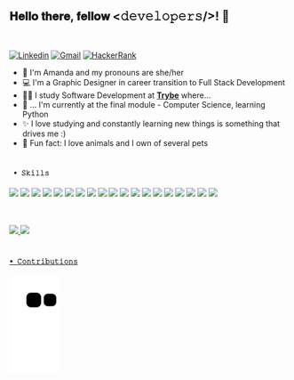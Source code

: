 <div align="left">
<h2> 𝐇𝐞𝐥𝐥𝐨 𝐭𝐡𝐞𝐫𝐞, 𝐟𝐞𝐥𝐥𝐨𝐰 <𝚍𝚎𝚟𝚎𝚕𝚘𝚙𝚎𝚛𝚜/>! 👋 </h2>
</div><br>

[![Linkedin](https://img.shields.io/badge/-LinkedIn-blue?style=flat&logo=Linkedin&logoColor=white)](https://www.linkedin.com/in/amzotelli)
[![Gmail](https://img.shields.io/badge/-Gmail-c14438?style=flat&logo=Gmail&logoColor=white)](mailto:amzotelli@gmail.com)
[![HackerRank](https://img.shields.io/badge/-HackerRank-forestgreen?style=flat&logo=hackerrank&logoColor=white)](https://www.hackerrank.com/amzotelli)

- 🙋 I'm Amanda and my pronouns are she/her<br>
- 💻 I'm a Graphic Designer in career transition to Full Stack Development<br>
- 👩‍🎓 I study Software Development at <a href="https://github.com/betrybe"><b>Trybe</b></a> where...</br> 
- 🔡 ... I'm currently at the final module - Computer Science, learning Python<br>
- ✨ I love studying and constantly learning new things is something that drives me :)<br>
- 🐶 Fun fact: I love animals and I own of several pets <br><br>

#### ``` • 𝚂𝚔𝚒𝚕𝚕𝚜```

<img src="https://cdn.jsdelivr.net/gh/devicons/devicon/icons/git/git-original.svg" width="48" /> <img src="https://cdn.jsdelivr.net/gh/devicons/devicon/icons/html5/html5-plain-wordmark.svg" width="50" /> <img src="https://cdn.jsdelivr.net/gh/devicons/devicon/icons/css3/css3-plain-wordmark.svg" width="50"/> <img src="https://cdn.jsdelivr.net/gh/devicons/devicon/icons/javascript/javascript-original.svg" width="43"/> <img src="https://cdn.jsdelivr.net/gh/devicons/devicon/icons/typescript/typescript-original.svg" width="43" /> 
<img src="https://cdn.jsdelivr.net/gh/devicons/devicon/icons/react/react-original-wordmark.svg" width="50" /> 
<img src="https://cdn.jsdelivr.net/gh/devicons/devicon/icons/redux/redux-original.svg" width="50" /> <img src="https://cdn.jsdelivr.net/gh/devicons/devicon/icons/bootstrap/bootstrap-plain-wordmark.svg" width="50" /> 
<img src="https://cdn.jsdelivr.net/gh/devicons/devicon/icons/docker/docker-plain-wordmark.svg" width="48"/> 
<img src="https://cdn.jsdelivr.net/gh/devicons/devicon/icons/mysql/mysql-original.svg" width="50"/> <img src="https://cdn.jsdelivr.net/gh/devicons/devicon/icons/sequelize/sequelize-plain.svg" width="50" />
<img src="https://cdn.jsdelivr.net/gh/devicons/devicon/icons/mongodb/mongodb-plain-wordmark.svg" width="55" /> 
<img src="https://cdn.jsdelivr.net/gh/devicons/devicon/icons/nodejs/nodejs-original.svg" width="45"/> <img src="https://cdn.jsdelivr.net/gh/devicons/devicon/icons/express/express-original.svg" width="50"/> <img src="https://cdn.jsdelivr.net/gh/devicons/devicon/icons/npm/npm-original-wordmark.svg" width="45" /> <img src="https://cdn.jsdelivr.net/gh/devicons/devicon/icons/jest/jest-plain.svg" width="43"/>
<img src="https://cdn.jsdelivr.net/gh/devicons/devicon/icons/mocha/mocha-plain.svg" width="45"/> <img src="https://cdn.jsdelivr.net/gh/devicons/devicon/icons/heroku/heroku-plain-wordmark.svg" width="50" /> <img src="https://cdn.jsdelivr.net/gh/devicons/devicon/icons/python/python-plain.svg" width="45" />       
          

<div align="left"><br><br>
<a href="https://github.com/amzotelli">
<img height="150" src="https://github-readme-stats.vercel.app/api?username=amzotelli&show_icons=true&theme=tokyonight&border_radius=10&hide_border=true&hide=issues&count_private=true" />    
<img height="150" src="https://github-readme-stats.vercel.app/api/top-langs/?username=amzotelli&layout=compact&theme=tokyonight&border_radius=7&hide_border=true" />
</div>
  <br>
 
  #### ``` • 𝙲𝚘𝚗𝚝𝚛𝚒𝚋𝚞𝚝𝚒𝚘𝚗𝚜 ```
 <img src="https://github.com/amzotelli/amzotelli/blob/output/github-contribution-grid-snake.svg" height="175" />
